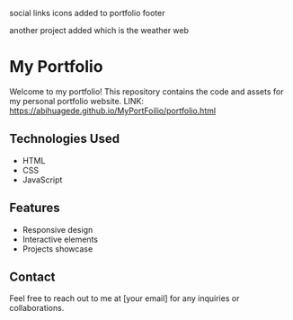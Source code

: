 
social links icons added to portfolio footer

another project added which is the weather web
# My Portfolio

Welcome to my portfolio! This repository contains the code and assets for my personal portfolio website.
LINK: https://abihuagede.github.io/MyPortFoilio/portfolio.html

## Technologies Used
- HTML
- CSS
- JavaScript

## Features
- Responsive design
- Interactive elements
- Projects showcase

## Contact
Feel free to reach out to me at [your email] for any inquiries or collaborations.
